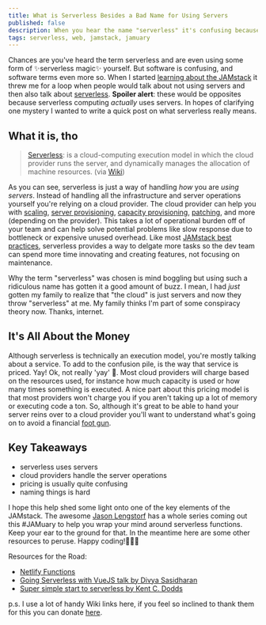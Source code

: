 ```yaml
---
title: What is Serverless Besides a Bad Name for Using Servers
published: false
description: When you hear the name "serverless" it's confusing because it is the opposite of what it means. This post will help you become confused less about serverless.
tags: serverless, web, jamstack, jamuary
---
```


Chances are you've heard the term serverless and are even using some form of ✨serverless magic✨ yourself. But software is confusing, and software terms even more so. When I started [learning about the JAMstack](https://www.netlify.com/blog/2019/10/30/whats-angular-in-the-jamstack-it-sounds-delicious/) it threw me for a loop when people would talk about not using servers and then also talk about [serverless](https://en.wikipedia.org/wiki/Serverless_computing). **Spoiler alert**: these would be opposites because serverless computing _actually_ uses servers. In hopes of clarifying one mystery I wanted to write a quick post on what serverless really means.

## What it is, tho

> [Serverless](https://en.wikipedia.org/wiki/Serverless_computing): is a cloud-computing execution model in which the cloud provider runs the server, and dynamically manages the allocation of machine resources. (via [Wiki](https://en.wikipedia.org/wiki/Serverless_computing))

As you can see, serverless is just a way of handling _how_ you are _using servers_. Instead of handling all the infrastructure and server operations yourself you're relying on a cloud provider. The cloud provider can help you with [scaling](https://www.ibm.com/blogs/cloud-computing/2014/04/09/explain-vertical-horizontal-scaling-cloud/), [server provisioning](<https://en.wikipedia.org/wiki/Provisioning_(telecommunications)#Server_provisioning>), [capacity provisioning](https://en.wikipedia.org/wiki/Capacity_management), [patching](<https://en.wikipedia.org/wiki/Patch_(computing)>), and more (depending on the provider). This takes a lot of operational burden off of your team and can help solve potential problems like slow response due to bottleneck or expensive unused overhead. Like most [JAMstack best practices](https://jamstack.org/best-practices/), serverless provides a way to delgate more tasks so the dev team can spend more time innovating and creating features, not focusing on maintenance.

Why the term "serverless" was chosen is mind boggling but using such a ridiculous name has gotten it a good amount of buzz. I mean, I had _just_ gotten my family to realize that "the cloud" is just servers and now they throw "serverless" at me. My family thinks I'm part of some conspiracy theory now. Thanks, internet.

## It's All About the Money

Although serverless is technically an execution model, you're mostly talking about a service. To add to the confusion pile, is the way that service is priced. Yay! Ok, not really 'yay' 🤑. Most cloud providers will charge based on the resources used, for instance how much capacity is used or how many times something is executed. A nice part about this pricing model is that most providers won't charge you if you aren't taking up a lot of memory or executing code a ton. So, although it's great to be able to hand your server reins over to a cloud provider you'll want to understand what's going on to avoid a financial [foot gun](https://en.wiktionary.org/wiki/footgun).

## Key Takeaways

- serverless uses servers
- cloud providers handle the server operations
- pricing is usually quite confusing
- naming things is hard

I hope this help shed some light onto one of the key elements of the JAMstack. The awesome [Jason Lengstorf](https://twitter.com/jlengstorf) has a whole series coming out this #JAMuary to help you wrap your mind around serverless functions. Keep your ear to the ground for that. In the meantime here are some other resources to peruse. Happy coding!👩🏻‍💻

Resources for the Road:

- [Netlify Functions](https://www.netlify.com/products/functions/)
- [Going Serverless with VueJS talk by Divya Sasidharan](https://www.youtube.com/watch?v=Mu9zKpGhX1Y)
- [Super simple start to serverless by Kent C. Dodds](https://kentcdodds.com/blog/super-simple-start-to-serverless)

p.s. I use a lot of handy Wiki links here, if you feel so inclined to thank them for this you can donate [here](https://wikimediafoundation.org/support/).
